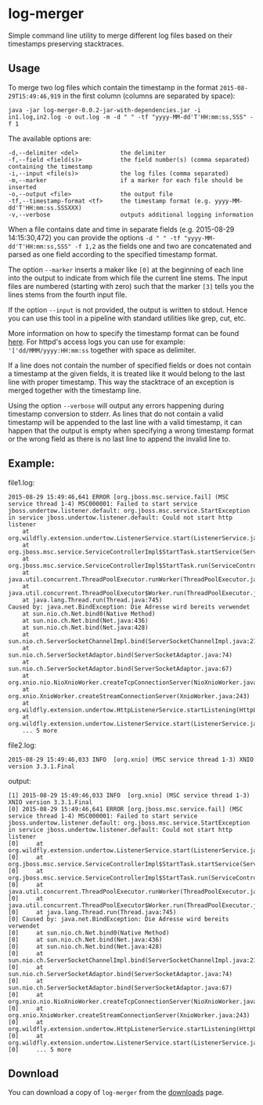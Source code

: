 # log-merger
Simple command line utility to merge different log files based on their timestamps preserving stacktraces.

## Usage

To merge two log files which contain the timestamp in the format `2015-08-29T15:49:46,919` in the first column
(columns are separated by space):
```
java -jar log-merger-0.0.2-jar-with-dependencies.jar -i in1.log,in2.log -o out.log -m -d " " -tf "yyyy-MM-dd'T'HH:mm:ss,SSS" -f 1
```
The available options are:
```
-d,--delimiter <del>            the delimiter
-f,--field <field(s)>           the field number(s) (comma separated) containing the timestamp
-i,--input <file(s)>            the log files (comma separated)
-m,--marker                     if a marker for each file should be inserted
-o,--output <file>              the output file
-tf,--timestamp-format <tf>     the timestamp format (e.g. yyyy-MM-dd'T'HH:mm:ss.SSSXXX)
-v,--verbose                    outputs additional logging information
```
When a file contains date and time in separate fields (e.g. 2015-08-29 14:15:30,472) you can provide the options `-d " " -tf "yyyy-MM-dd'T'HH:mm:ss,SSS" -f 1,2`
as the fields one and two are concatenated and parsed as one field according to the specified timestamp format.

The option `--marker` inserts a maker like `[0]` at the beginning of each line into the output to indicate from which file the current line stems. The
input files are numbered (starting with zero) such that the marker `[3]` tells you the lines stems from the fourth input file.

If the option `--input` is not provided, the output is written to stdout. Hence you can use this tool in a pipeline with
standard utilities like grep, cut, etc.

More information on how to specify the timestamp format can be found [here](http://docs.oracle.com/javase/7/docs/api/java/text/SimpleDateFormat.html).
For httpd's access logs you can use for example: `'['dd/MMM/yyyy:HH:mm:ss` together with space as delimiter.

If a line does not contain the number of specified fields or does not contain a timestamp at the given fields, it is treated
like it would belong to the last line with proper timestamp. This way the stacktrace of an exception is merged together with the timestamp line.

Using the option `--verbose` will output any errors happening during timestamp conversion to stderr. As lines that do not contain
a valid timestamp will be appended to the last line with a valid timestamp, it can happen that the output is empty when specifying a
wrong timestamp format or the wrong field as there is no last line to append the invalid line to.

## Example:

file1.log:
```
2015-08-29 15:49:46,641 ERROR [org.jboss.msc.service.fail] (MSC service thread 1-4) MSC000001: Failed to start service jboss.undertow.listener.default: org.jboss.msc.service.StartException in service jboss.undertow.listener.default: Could not start http listener
	at org.wildfly.extension.undertow.ListenerService.start(ListenerService.java:150)
	at org.jboss.msc.service.ServiceControllerImpl$StartTask.startService(ServiceControllerImpl.java:1948)
	at org.jboss.msc.service.ServiceControllerImpl$StartTask.run(ServiceControllerImpl.java:1881)
	at java.util.concurrent.ThreadPoolExecutor.runWorker(ThreadPoolExecutor.java:1142)
	at java.util.concurrent.ThreadPoolExecutor$Worker.run(ThreadPoolExecutor.java:617)
	at java.lang.Thread.run(Thread.java:745)
Caused by: java.net.BindException: Die Adresse wird bereits verwendet
	at sun.nio.ch.Net.bind0(Native Method)
	at sun.nio.ch.Net.bind(Net.java:436)
	at sun.nio.ch.Net.bind(Net.java:428)
	at sun.nio.ch.ServerSocketChannelImpl.bind(ServerSocketChannelImpl.java:214)
	at sun.nio.ch.ServerSocketAdaptor.bind(ServerSocketAdaptor.java:74)
	at sun.nio.ch.ServerSocketAdaptor.bind(ServerSocketAdaptor.java:67)
	at org.xnio.nio.NioXnioWorker.createTcpConnectionServer(NioXnioWorker.java:182)
	at org.xnio.XnioWorker.createStreamConnectionServer(XnioWorker.java:243)
	at org.wildfly.extension.undertow.HttpListenerService.startListening(HttpListenerService.java:115)
	at org.wildfly.extension.undertow.ListenerService.start(ListenerService.java:147)
	... 5 more
```
file2.log:
```
2015-08-29 15:49:46,033 INFO  [org.xnio] (MSC service thread 1-3) XNIO version 3.3.1.Final
```
output:
```
[1] 2015-08-29 15:49:46,033 INFO  [org.xnio] (MSC service thread 1-3) XNIO version 3.3.1.Final
[0] 2015-08-29 15:49:46,641 ERROR [org.jboss.msc.service.fail] (MSC service thread 1-4) MSC000001: Failed to start service jboss.undertow.listener.default: org.jboss.msc.service.StartException in service jboss.undertow.listener.default: Could not start http listener
[0] 	at org.wildfly.extension.undertow.ListenerService.start(ListenerService.java:150)
[0] 	at org.jboss.msc.service.ServiceControllerImpl$StartTask.startService(ServiceControllerImpl.java:1948)
[0] 	at org.jboss.msc.service.ServiceControllerImpl$StartTask.run(ServiceControllerImpl.java:1881)
[0] 	at java.util.concurrent.ThreadPoolExecutor.runWorker(ThreadPoolExecutor.java:1142)
[0] 	at java.util.concurrent.ThreadPoolExecutor$Worker.run(ThreadPoolExecutor.java:617)
[0] 	at java.lang.Thread.run(Thread.java:745)
[0] Caused by: java.net.BindException: Die Adresse wird bereits verwendet
[0] 	at sun.nio.ch.Net.bind0(Native Method)
[0] 	at sun.nio.ch.Net.bind(Net.java:436)
[0] 	at sun.nio.ch.Net.bind(Net.java:428)
[0] 	at sun.nio.ch.ServerSocketChannelImpl.bind(ServerSocketChannelImpl.java:214)
[0] 	at sun.nio.ch.ServerSocketAdaptor.bind(ServerSocketAdaptor.java:74)
[0] 	at sun.nio.ch.ServerSocketAdaptor.bind(ServerSocketAdaptor.java:67)
[0] 	at org.xnio.nio.NioXnioWorker.createTcpConnectionServer(NioXnioWorker.java:182)
[0] 	at org.xnio.XnioWorker.createStreamConnectionServer(XnioWorker.java:243)
[0] 	at org.wildfly.extension.undertow.HttpListenerService.startListening(HttpListenerService.java:115)
[0] 	at org.wildfly.extension.undertow.ListenerService.start(ListenerService.java:147)
[0] 	... 5 more
```

## Download

You can download a copy of `log-merger` from the [downloads](https://github.com/siom79/log-merger/releases) page.